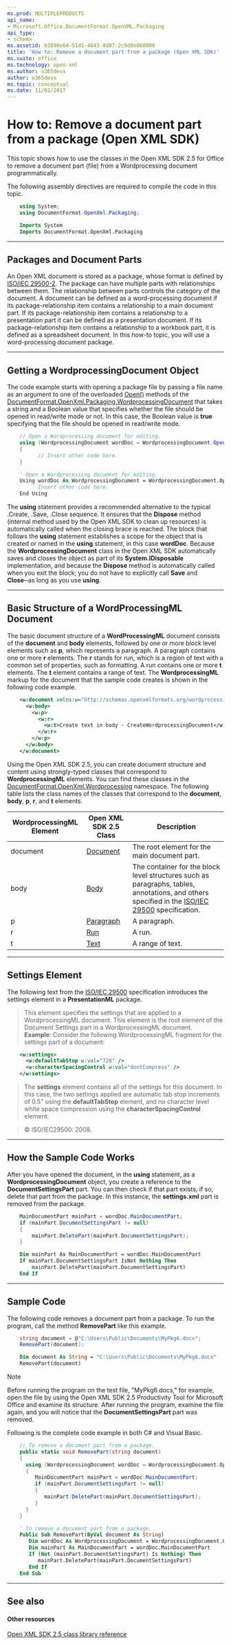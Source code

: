 ```yaml
---
ms.prod: MULTIPLEPRODUCTS
api_name:
- Microsoft.Office.DocumentFormat.OpenXML.Packaging
api_type:
- schema
ms.assetid: b3890e64-51d1-4643-8d07-2c9d8e060000
title: 'How to: Remove a document part from a package (Open XML SDK)'
ms.suite: office
ms.technology: open-xml
ms.author: o365devx
author: o365devx
ms.topic: conceptual
ms.date: 11/01/2017
---
```

# How to: Remove a document part from a package (Open XML SDK)

This topic shows how to use the classes in the Open XML SDK 2.5 for
Office to remove a document part (file) from a Wordprocessing document
programmatically.

The following assembly directives are required to compile the code in
this topic.

```csharp
    using System;
    using DocumentFormat.OpenXml.Packaging;
```

```vb
    Imports System
    Imports DocumentFormat.OpenXml.Packaging
```

--------------------------------------------------------------------------------
## Packages and Document Parts
An Open XML document is stored as a package, whose format is defined by
[ISO/IEC 29500-2](http://go.microsoft.com/fwlink/?LinkId=194337). The
package can have multiple parts with relationships between them. The
relationship between parts controls the category of the document. A
document can be defined as a word-processing document if its
package-relationship item contains a relationship to a main document
part. If its package-relationship item contains a relationship to a
presentation part it can be defined as a presentation document. If its
package-relationship item contains a relationship to a workbook part, it
is defined as a spreadsheet document. In this how-to topic, you will use
a word-processing document package.


---------------------------------------------------------------------------------
## Getting a WordprocessingDocument Object
The code example starts with opening a package file by passing a file
name as an argument to one of the overloaded [Open()](https://msdn.microsoft.com/en-us/library/office/documentformat.openxml.packaging.wordprocessingdocument.open.aspx) methods of the [DocumentFormat.OpenXml.Packaging.WordprocessingDocument](https://msdn.microsoft.com/en-us/library/office/documentformat.openxml.packaging.wordprocessingdocument.aspx)
that takes a string and a Boolean value that specifies whether the file
should be opened in read/write mode or not. In this case, the Boolean
value is **true** specifying that the file
should be opened in read/write mode.

```csharp
    // Open a Wordprocessing document for editing.
    using (WordprocessingDocument wordDoc = WordprocessingDocument.Open(document, true))
    {
          // Insert other code here.
    }
```

```vb
    ' Open a Wordprocessing document for editing.
    Using wordDoc As WordprocessingDocument = WordprocessingDocument.Open(document, True)
        ' Insert other code here.
    End Using
```

The **using** statement provides a recommended
alternative to the typical .Create, .Save, .Close sequence. It ensures
that the **Dispose** method (internal method
used by the Open XML SDK to clean up resources) is automatically called
when the closing brace is reached. The block that follows the **using** statement establishes a scope for the
object that is created or named in the **using** statement, in this case **wordDoc**. Because the **WordprocessingDocument** class in the Open XML SDK
automatically saves and closes the object as part of its **System.IDisposable** implementation, and because
the **Dispose** method is automatically called
when you exit the block; you do not have to explicitly call **Save** and **Close**─as
long as you use **using**.


---------------------------------------------------------------------------------
## Basic Structure of a WordProcessingML Document
The basic document structure of a **WordProcessingML** document consists of the **document** and **body**
elements, followed by one or more block level elements such as **p**, which represents a paragraph. A paragraph
contains one or more **r** elements. The **r** stands for run, which is a region of text with
a common set of properties, such as formatting. A run contains one or
more **t** elements. The **t** element contains a range of text. The **WordprocessingML** markup for the document that the
sample code creates is shown in the following code example.

```xml
    <w:document xmlns:w="http://schemas.openxmlformats.org/wordprocessingml/2006/main">
      <w:body>
        <w:p>
          <w:r>
            <w:t>Create text in body - CreateWordprocessingDocument</w:t>
          </w:r>
        </w:p>
      </w:body>
    </w:document>
```

Using the Open XML SDK 2.5, you can create document structure and
content using strongly-typed classes that correspond to **WordprocessingML** elements. You can find these
classes in the [DocumentFormat.OpenXml.Wordprocessing](https://msdn.microsoft.com/en-us/library/office/documentformat.openxml.wordprocessing.aspx)
namespace. The following table lists the class names of the classes that
correspond to the **document**, **body**, **p**, **r**, and **t** elements.

WordprocessingML Element|Open XML SDK 2.5 Class|Description
--|--|--
document|[Document](https://msdn.microsoft.com/en-us/library/office/documentformat.openxml.wordprocessing.document.aspx) |The root element for the main document part.
body|[Body](https://msdn.microsoft.com/en-us/library/office/documentformat.openxml.wordprocessing.body.aspx) |The container for the block level structures such as paragraphs, tables, annotations, and others specified in the [ISO/IEC 29500](http://go.microsoft.com/fwlink/?LinkId=194337) specification.
| p | [Paragraph](https://msdn.microsoft.com/en-us/library/office/documentformat.openxml.wordprocessing.paragraph.aspx) | A paragraph. |
| r | [Run](https://msdn.microsoft.com/en-us/library/office/documentformat.openxml.wordprocessing.run.aspx) | A run. |
| t | [Text](https://msdn.microsoft.com/en-us/library/office/documentformat.openxml.wordprocessing.text.aspx) | A range of text. |


--------------------------------------------------------------------------------
## Settings Element
The following text from the [ISO/IEC
29500](http://go.microsoft.com/fwlink/?LinkId=194337) specification
introduces the settings element in a **PresentationML** package.

> This element specifies the settings that are applied to a
> WordprocessingML document. This element is the root element of the
> Document Settings part in a WordprocessingML document.   
> **Example**:
> Consider the following WordprocessingML fragment for the settings part
> of a document:

```xml
    <w:settings>
      <w:defaultTabStop w:val="720" />
      <w:characterSpacingControl w:val="dontCompress" />
    </w:settings>
```

> The **settings** element contains all of the
> settings for this document. In this case, the two settings applied are
> automatic tab stop increments of 0.5" using the **defaultTabStop** element, and no character level
> white space compression using the **characterSpacingControl** element. 

> © ISO/IEC29500: 2008.


--------------------------------------------------------------------------------
## How the Sample Code Works
After you have opened the document, in the **using** statement, as a **WordprocessingDocument** object, you create a
reference to the **DocumentSettingsPart** part.
You can then check if that part exists, if so, delete that part from the
package. In this instance, the **settings.xml**
part is removed from the package.

```csharp
    MainDocumentPart mainPart = wordDoc.MainDocumentPart;
    if (mainPart.DocumentSettingsPart != null)
    {
        mainPart.DeletePart(mainPart.DocumentSettingsPart);
    }
```

```vb
    Dim mainPart As MainDocumentPart = wordDoc.MainDocumentPart
    If mainPart.DocumentSettingsPart IsNot Nothing Then
        mainPart.DeletePart(mainPart.DocumentSettingsPart)
    End If
```

--------------------------------------------------------------------------------
## Sample Code
The following code removes a document part from a package. To run the
program, call the method **RemovePart** like
this example.

```csharp
    string document = @"C:\Users\Public\Documents\MyPkg6.docx";
    RemovePart(document);
```

```vb
    Dim document As String = "C:\Users\Public\Documents\MyPkg6.docx"
    RemovePart(document)
```
> [!NOTE]
> Before running the program on the test file, &quot;MyPkg6.docs,&quot; for example, open the file by using the Open XML SDK 2.5 Productivity Tool for Microsoft Office and examine its structure. After running the program, examine the file again, and you will notice that the **DocumentSettingsPart** part was removed.

Following is the complete code example in both C\# and Visual Basic.

```csharp
    // To remove a document part from a package.
    public static void RemovePart(string document)
    {
      using (WordprocessingDocument wordDoc = WordprocessingDocument.Open(document, true))
      {
         MainDocumentPart mainPart = wordDoc.MainDocumentPart;
         if (mainPart.DocumentSettingsPart != null)
         {
            mainPart.DeletePart(mainPart.DocumentSettingsPart);
         }
      }
    }
```

```vb
    ' To remove a document part from a package.
    Public Sub RemovePart(ByVal document As String)
       Dim wordDoc As WordprocessingDocument = WordprocessingDocument.Open(document, true)
       Dim mainPart As MainDocumentPart = wordDoc.MainDocumentPart
       If (Not (mainPart.DocumentSettingsPart) Is Nothing) Then
          mainPart.DeletePart(mainPart.DocumentSettingsPart)
       End If
    End Sub
```

--------------------------------------------------------------------------------
## See also
#### Other resources

[Open XML SDK 2.5 class library reference](http://msdn.microsoft.com/library/36c8a76e-ce1b-5959-7e85-5d77db7f46d6(Office.15).aspx)
